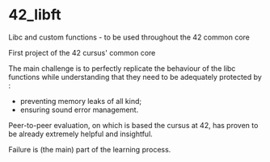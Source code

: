# 42_libft
Libc and custom functions - to be used throughout the 42 common core

First project of the 42 cursus' common core

The main challenge is to perfectly replicate the behaviour of the libc functions while understanding that they need to be adequately protected by :
- preventing memory leaks of all kind;
- ensuring sound error management.

Peer-to-peer evaluation, on which is based the cursus at 42, has proven to be already extremely helpful and insightful.

Failure is (the main) part of the learning process.
